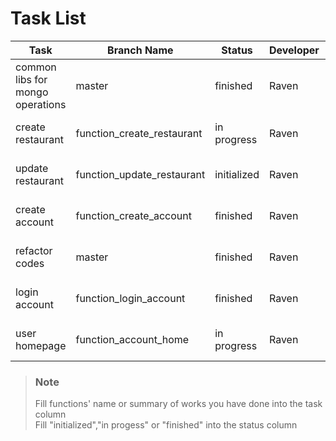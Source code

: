 # Task List
Task|Branch Name|Status|Developer|Date
-|-|-|-|-
common libs for mongo operations|master|finished|Raven|15 Nov, 2018
create restaurant|function_create_restaurant|in progress|Raven|23 Nov, 2018
update restaurant|function_update_restaurant|initialized|Raven|16 Nov, 2018
create account|function_create_account|finished|Raven|24 Nov, 2018
refactor codes|master|finished|Raven|25 Nov, 2018
login account|function_login_account|finished|Raven|26 Nov, 2018
user homepage|function_account_home|in progress|Raven|26 Nov, 2018

> ### Note
> Fill functions' name or summary of works you have done into the task column  
> Fill "initialized","in progess" or "finished" into the status column
